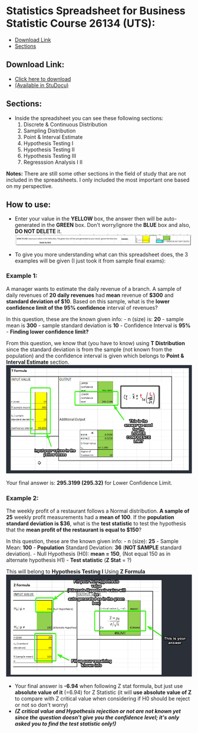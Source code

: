 # Statistics Spreadsheet for Business Statistic Course 26134 (UTS):
- [Download Link](#download_link)
- [Sections](#sections)

<a name="sections"/></a>
## Download Link:
- [Click here to download](https://github.com/nicknggt/Business_Statistic_Excel_Stats_Tables/releases/download/v1.0/Distribution_stats_generator.xlsx)
- [\(Available in StuDocu\)](___)

<a name="sections"/></a>
## Sections:
- Inside the spreadsheet you can see these following sections:
	1. Discrete & Continuous Distribution
	2. Sampling Distribution
	3. Point & Interval Estimate
	4. Hypothesis Testing I
	5. Hypothesis Testing II
	6. Hypothesis Testing III
	7. Regresssion Analysis I II 

**Notes:** There are still some other sections in the field of study that are not included in the spreadsheets. I only included the most important one based on my perspective.

## How to use:
- Enter your value in the **YELLOW** box, the answer then will be auto-generated in the **GREEN** box. Don't worry/ignore the **BLUE** box and also, **DO NOT DELETE** it.
![edit_boxes](./images_misc/tut_how_to_edit.png)

- To give you more understanding what can this spreadsheet does, the 3 examples will be given (I just took it from sample final exams):

### Example 1:
A manager wants to estimate the daily revenue of a branch. A sample of daily revenues of **20 daily revenues** had **mean** revenue of **$300** and **standard deviation of $10**. Based on this sample, what is the **lower confidence limit of the 95% confidence** interval of revenues?

In this question, these are the known given info:
	- n (size) is: **20**
	- sample mean is **300**
	- sample standard deviation is **10**
	- Confidence Interval is **95%**
	- **Finding lower confidence limit?**

From this question, we know that (you have to know) using **T Distribution** since the standard deviation is from the sample (not known from the population) and the confidence interval is given which belongs to **Point & Interval Estimate** section.
![ans_ex_1](./images_misc/example_1_ans.png)

Your final answer is: **295.3199 (295.32)** for Lower Confidence Limit.

### Example 2:
The weekly profit of a restaurant follows a Normal distribution. **A sample of 25** weekly profit measurements had a **mean of 100**. If the **population standard deviation is $36**, what is the **test statistic** to test the hypothesis that the **mean profit of the restaurant is equal to $150**?

In this question, these are the known given info:
	- n (size): **25**
	- Sample Mean: **100**
	- **Population** Standard Deviation: **36** (**NOT SAMPLE** standard deviation).
	- Null Hypothesis (H0): **mean = 150**, (Not equal 150 as in alternate hypothesis H1)
	- **Test statistic** (**Z Stat** = ?)

This will belong to **Hypothesis Testing I** Using **Z Formula**
![ans_2_excel](./images_misc/example_2_ans.png)
- Your final answer is **-6.94** when following Z stat formula, but just use **absolute value of it** (=6.94) for Z Statistic (it will **use absolute value of Z** to compare with Z critical value when considering if H0 should be reject or not so don't worry)
- _**(Z critical value and Hypothesis rejection or not are not known yet since the question doesn't give you the confidence level; it's only asked you to find the test statistic only!)**_





